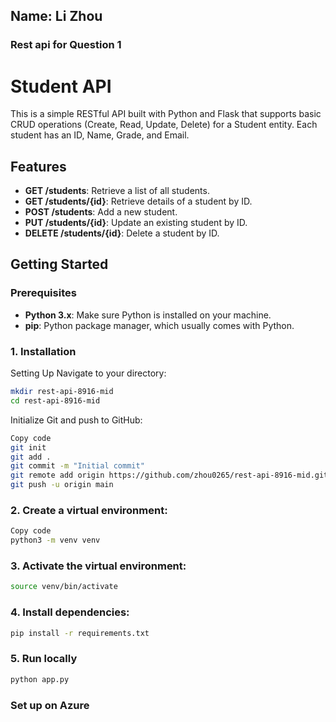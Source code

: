 ## Name: Li Zhou

### Rest api for Question 1

# Student API

This is a simple RESTful API built with Python and Flask that supports basic CRUD operations (Create, Read, Update, Delete) for a Student entity. Each student has an ID, Name, Grade, and Email.

## Features

- **GET /students**: Retrieve a list of all students.
- **GET /students/{id}**: Retrieve details of a student by ID.
- **POST /students**: Add a new student.
- **PUT /students/{id}**: Update an existing student by ID.
- **DELETE /students/{id}**: Delete a student by ID.

## Getting Started

### Prerequisites

- **Python 3.x**: Make sure Python is installed on your machine.
- **pip**: Python package manager, which usually comes with Python.

### 1. Installation

Setting Up
Navigate to your directory:
```bash
mkdir rest-api-8916-mid
cd rest-api-8916-mid
```
Initialize Git and push to GitHub:
```bash
Copy code
git init
git add .
git commit -m "Initial commit"
git remote add origin https://github.com/zhou0265/rest-api-8916-mid.git
git push -u origin main

```

### 2. Create a virtual environment:

```bash
Copy code
python3 -m venv venv

```
### 3. Activate the virtual environment:

```bash
source venv/bin/activate
```
### 4. Install dependencies:

```bash
pip install -r requirements.txt
```

### 5. Run locally
```bash
python app.py
```

### Set up on Azure


